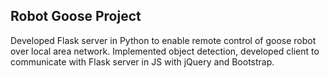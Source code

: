 ## Robot Goose Project

Developed Flask server in Python to enable remote control of goose robot over local area network. Implemented object detection, developed client to communicate with Flask server in JS with jQuery and Bootstrap.
